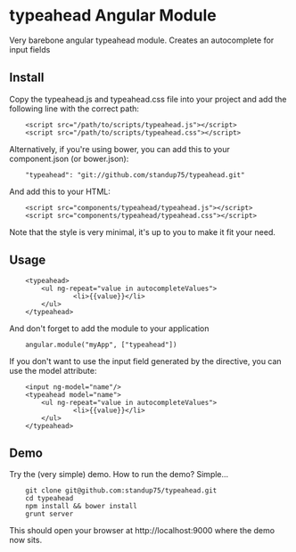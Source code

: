 typeahead Angular Module
========================

Very barebone angular typeahead module. Creates an autocomplete for input fields

Install
-------

Copy the typeahead.js and typeahead.css file into your project and add the following line with the correct path:

		<script src="/path/to/scripts/typeahead.js"></script>
		<script src="/path/to/scripts/typeahead.css"></script>

Alternatively, if you're using bower, you can add this to your component.json (or bower.json):

		"typeahead": "git://github.com/standup75/typeahead.git"

And add this to your HTML:

		<script src="components/typeahead/typeahead.js"></script>
		<script src="components/typeahead/typeahead.css"></script>

Note that the style is very minimal, it's up to you to make it fit your need.

Usage
-----
		<typeahead>
			<ul ng-repeat="value in autocompleteValues">
					<li>{{value}}</li>
			</ul>
		</typeahead>

And don't forget to add the module to your application

		angular.module("myApp", ["typeahead"])

If you don't want to use the input field generated by the directive, you can use the model attribute:

		<input ng-model="name"/>
		<typeahead model="name">
			<ul ng-repeat="value in autocompleteValues">
					<li>{{value}}</li>
			</ul>
		</typeahead>

Demo
----

Try the (very simple) demo. How to run the demo? Simple...

		git clone git@github.com:standup75/typeahead.git
		cd typeahead
		npm install && bower install
		grunt server

This should open your browser at http://localhost:9000 where the demo now sits.

